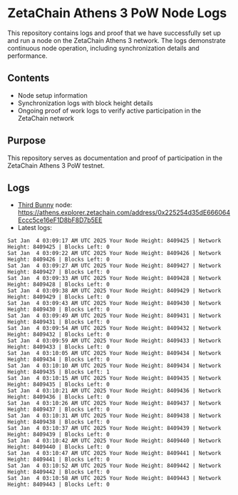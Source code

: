 # ZetaChain Athens 3 PoW Node Logs
This repository contains logs and proof that we have successfully set up and run a node on the ZetaChain Athens 3 network. The logs demonstrate continuous node operation, including synchronization details and performance.

## Contents
- Node setup information
- Synchronization logs with block height details
- Ongoing proof of work logs to verify active participation in the ZetaChain network

## Purpose
This repository serves as documentation and proof of participation in the ZetaChain Athens 3 PoW testnet.

## Logs

- [Third Bunny](https://thirdbunny.xyz/) node: https://athens.explorer.zetachain.com/address/0x225254d35dE666064Eccc5ce16eF1D8bF8D7b5EE
- Latest logs:
```
Sat Jan  4 03:09:17 AM UTC 2025 Your Node Height: 8409425 | Network Height: 8409425 | Blocks Left: 0
Sat Jan  4 03:09:22 AM UTC 2025 Your Node Height: 8409426 | Network Height: 8409426 | Blocks Left: 0
Sat Jan  4 03:09:27 AM UTC 2025 Your Node Height: 8409427 | Network Height: 8409427 | Blocks Left: 0
Sat Jan  4 03:09:33 AM UTC 2025 Your Node Height: 8409428 | Network Height: 8409428 | Blocks Left: 0
Sat Jan  4 03:09:38 AM UTC 2025 Your Node Height: 8409429 | Network Height: 8409429 | Blocks Left: 0
Sat Jan  4 03:09:43 AM UTC 2025 Your Node Height: 8409430 | Network Height: 8409430 | Blocks Left: 0
Sat Jan  4 03:09:49 AM UTC 2025 Your Node Height: 8409431 | Network Height: 8409431 | Blocks Left: 0
Sat Jan  4 03:09:54 AM UTC 2025 Your Node Height: 8409432 | Network Height: 8409432 | Blocks Left: 0
Sat Jan  4 03:09:59 AM UTC 2025 Your Node Height: 8409433 | Network Height: 8409433 | Blocks Left: 0
Sat Jan  4 03:10:05 AM UTC 2025 Your Node Height: 8409434 | Network Height: 8409434 | Blocks Left: 0
Sat Jan  4 03:10:10 AM UTC 2025 Your Node Height: 8409434 | Network Height: 8409435 | Blocks Left: 1
Sat Jan  4 03:10:15 AM UTC 2025 Your Node Height: 8409435 | Network Height: 8409435 | Blocks Left: 0
Sat Jan  4 03:10:21 AM UTC 2025 Your Node Height: 8409436 | Network Height: 8409436 | Blocks Left: 0
Sat Jan  4 03:10:26 AM UTC 2025 Your Node Height: 8409437 | Network Height: 8409437 | Blocks Left: 0
Sat Jan  4 03:10:31 AM UTC 2025 Your Node Height: 8409438 | Network Height: 8409438 | Blocks Left: 0
Sat Jan  4 03:10:37 AM UTC 2025 Your Node Height: 8409439 | Network Height: 8409439 | Blocks Left: 0
Sat Jan  4 03:10:42 AM UTC 2025 Your Node Height: 8409440 | Network Height: 8409440 | Blocks Left: 0
Sat Jan  4 03:10:47 AM UTC 2025 Your Node Height: 8409441 | Network Height: 8409441 | Blocks Left: 0
Sat Jan  4 03:10:52 AM UTC 2025 Your Node Height: 8409442 | Network Height: 8409442 | Blocks Left: 0
Sat Jan  4 03:10:58 AM UTC 2025 Your Node Height: 8409443 | Network Height: 8409443 | Blocks Left: 0
```
